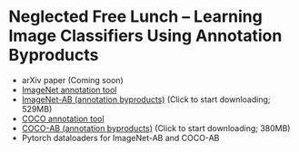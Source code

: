 # Neglected Free Lunch – Learning Image Classifiers Using Annotation Byproducts

* arXiv paper (Coming soon)
* [ImageNet annotation tool](https://github.com/naver-ai/imagenet-annotation-tool)
* [ImageNet-AB (annotation byproducts)](https://hybridsupervision-image-net.s3.us-east-2.amazonaws.com/repository/imagenet_ab_v1_0.tar.gz) (Click to start downloading; 529MB)
* [COCO annotation tool](https://github.com/naver-ai/coco-annotation-tool)
* [COCO-AB (annotation byproducts)](https://hybridsupervision-coco.s3.us-east-2.amazonaws.com/hybridsup/coco_ab_v1_0.json) (Click to start downloading; 380MB)
* Pytorch dataloaders for ImageNet-AB and COCO-AB
